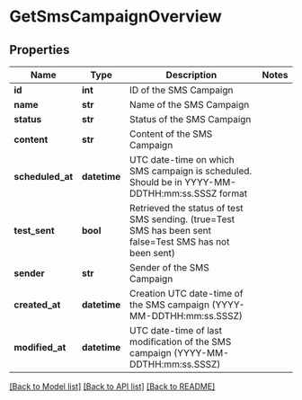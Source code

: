 # GetSmsCampaignOverview

## Properties
Name | Type | Description | Notes
------------ | ------------- | ------------- | -------------
**id** | **int** | ID of the SMS Campaign | 
**name** | **str** | Name of the SMS Campaign | 
**status** | **str** | Status of the SMS Campaign | 
**content** | **str** | Content of the SMS Campaign | 
**scheduled_at** | **datetime** | UTC date-time on which SMS campaign is scheduled. Should be in YYYY-MM-DDTHH:mm:ss.SSSZ format | 
**test_sent** | **bool** | Retrieved the status of test SMS sending. (true&#x3D;Test SMS has been sent  false&#x3D;Test SMS has not been sent) | 
**sender** | **str** | Sender of the SMS Campaign | 
**created_at** | **datetime** | Creation UTC date-time of the SMS campaign (YYYY-MM-DDTHH:mm:ss.SSSZ) | 
**modified_at** | **datetime** | UTC date-time of last modification of the SMS campaign (YYYY-MM-DDTHH:mm:ss.SSSZ) | 

[[Back to Model list]](../README.md#documentation-for-models) [[Back to API list]](../README.md#documentation-for-api-endpoints) [[Back to README]](../README.md)


